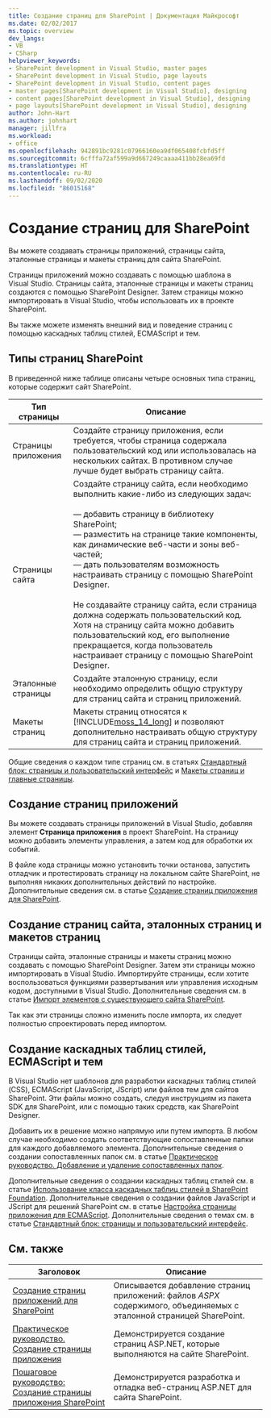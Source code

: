 ```yaml
---
title: Создание страниц для SharePoint | Документация Майкрософт
ms.date: 02/02/2017
ms.topic: overview
dev_langs:
- VB
- CSharp
helpviewer_keywords:
- SharePoint development in Visual Studio, master pages
- SharePoint development in Visual Studio, page layouts
- SharePoint development in Visual Studio, content pages
- master pages[SharePoint development in Visual Studio], designing
- content pages[SharePoint development in Visual Studio], designing
- page layouts[SharePoint development in Visual Studio], designing
author: John-Hart
ms.author: johnhart
manager: jillfra
ms.workload:
- office
ms.openlocfilehash: 942891bc9281c07966160ea9df065408fcbfd5ff
ms.sourcegitcommit: 6cfffa72af599a9d667249caaaa411bb28ea69fd
ms.translationtype: HT
ms.contentlocale: ru-RU
ms.lasthandoff: 09/02/2020
ms.locfileid: "86015168"
---
```

# <a name="create-pages-for-sharepoint"></a>Создание страниц для SharePoint
  Вы можете создавать страницы приложений, страницы сайта, эталонные страницы и макеты страниц для сайта SharePoint.

 Страницы приложений можно создавать с помощью шаблона в Visual Studio. Страницы сайта, эталонные страницы и макеты страниц создаются с помощью SharePoint Designer. Затем страницы можно импортировать в Visual Studio, чтобы использовать их в проекте SharePoint.

 Вы также можете изменять внешний вид и поведение страниц с помощью каскадных таблиц стилей, ECMAScript и тем.

## <a name="types-of-sharepoint-pages"></a>Типы страниц SharePoint
 В приведенной ниже таблице описаны четыре основных типа страниц, которые содержит сайт SharePoint.

|Тип страницы|Описание|
|---------------|-----------------|
|Страницы приложения|Создайте страницу приложения, если требуется, чтобы страница содержала пользовательский код или использовалась на нескольких сайтах. В противном случае лучше будет выбрать страницу сайта.|
|Страницы сайта|Создайте страницу сайта, если необходимо выполнить какие-либо из следующих задач:<br /><br /> — добавить страницу в библиотеку SharePoint;<br />— разместить на странице такие компоненты, как динамические веб-части и зоны веб-частей;<br />— дать пользователям возможность настраивать страницу с помощью SharePoint Designer.<br /><br /> Не создавайте страницу сайта, если страница должна содержать пользовательский код. Хотя на страницу сайта можно добавить пользовательский код, его выполнение прекращается, когда пользователь настраивает страницу с помощью SharePoint Designer.|
|Эталонные страницы|Создайте эталонную страницу, если необходимо определить общую структуру для страниц сайта и страниц приложений.|
|Макеты страниц|Макеты страниц относятся к [!INCLUDE[moss_14_long](../sharepoint/includes/moss-14-long-md.md)] и позволяют дополнительно настраивать общую структуру для страниц сайта и страниц приложений.|

 Общие сведения о каждом типе страниц см. в статьях [Стандартный блок: страницы и пользовательский интерфейс](/previous-versions/office/developer/sharepoint-2010/ee539040(v=office.14)) и [Макеты страниц и главные страницы](/previous-versions/office/developer/sharepoint-2010/ms543497(v=office.14)).

## <a name="create-application-pages"></a>Создание страниц приложений
 Вы можете создавать страницы приложений в Visual Studio, добавляя элемент **Страница приложения** в проект SharePoint. На страницу можно добавить элементы управления, а затем код для обработки их событий.

 В файле кода страницы можно установить точки останова, запустить отладчик и протестировать страницу на локальном сайте SharePoint, не выполняя никаких дополнительных действий по настройке. Дополнительные сведения см. в статье [Создание страниц приложения для SharePoint](../sharepoint/creating-application-pages-for-sharepoint.md).

## <a name="create-site-pages-master-pages-and-page-layouts"></a>Создание страниц сайта, эталонных страниц и макетов страниц
 Страницы сайта, эталонные страницы и макеты страниц можно создавать с помощью SharePoint Designer. Затем эти страницы можно импортировать в Visual Studio. Импортируйте страницы, если хотите воспользоваться функциями развертывания или управления исходным кодом, доступными в Visual Studio. Дополнительные сведения см. в статье [Импорт элементов с существующего сайта SharePoint](../sharepoint/importing-items-from-an-existing-sharepoint-site.md).

 Так как эти страницы сложно изменить после импорта, их следует полностью спроектировать перед импортом.

## <a name="create-cascading-style-sheets-ecmascript-and-themes"></a>Создание каскадных таблиц стилей, ECMAScript и тем
 В Visual Studio нет шаблонов для разработки каскадных таблиц стилей (CSS), ECMAScript (JavaScript, JScript) или файлов тем для сайтов SharePoint. Эти файлы можно создать, следуя инструкциям из пакета SDK для SharePoint, или с помощью таких средств, как SharePoint Designer.

 Добавить их в решение можно напрямую или путем импорта. В любом случае необходимо создать соответствующие сопоставленные папки для каждого добавляемого элемента. Дополнительные сведения о создании сопоставленных папок см. в статье [Практическое руководство. Добавление и удаление сопоставленных папок](../sharepoint/how-to-add-and-remove-mapped-folders.md).

 Дополнительные сведения о создании каскадных таблиц стилей см. в статье [Использование класса каскадных таблиц стилей в SharePoint Foundation](/previous-versions/office/developer/sharepoint-2010/ms438349(v=office.14)). Дополнительные сведения о создании файлов JavaScript и JScript для решений SharePoint см. в статье [Настройка страницы приложения для ECMAScript](/previous-versions/office/developer/sharepoint-2010/ee535709(v=office.14)). Дополнительные сведения о темах см. в статье [Стандартный блок: страницы и пользовательский интерфейс](/previous-versions/office/developer/sharepoint-2010/ee539040(v=office.14)).

## <a name="related-topics"></a>См. также

|Заголовок|Описание|
|-----------|-----------------|
|[Создание страниц приложений для SharePoint](../sharepoint/creating-application-pages-for-sharepoint.md)|Описывается добавление страниц приложений: файлов *ASPX* содержимого, объединяемых с эталонной страницей SharePoint.|
|[Практическое руководство. Создание страницы приложения](../sharepoint/how-to-create-an-application-page.md)|Демонстрируется создание страниц ASP.NET, которые выполняются на сайте SharePoint.|
|[Пошаговое руководство: Создание страницы приложения SharePoint](../sharepoint/walkthrough-creating-a-sharepoint-application-page.md)|Демонстрируется разработка и отладка веб-страниц ASP.NET для сайта SharePoint.|
